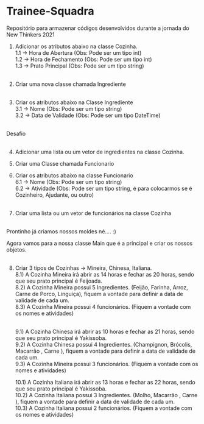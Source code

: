 # Trainee-Squadra
Repositório para armazenar códigos desenvolvidos durante a jornada do New Thinkers 2021


1) Adicionar os atributos abaixo na classe Cozinha. <br>
    1.1 -> Hora de Abertura (Obs: Pode ser um tipo int)<br>
    1.2 -> Hora de Fechamento (Obs: Pode ser um tipo int)<br>
    1.3 -> Prato Principal (Obs: Pode ser um tipo string)<br><br>


2) Criar uma nova classe chamada Ingrediente <br><br>


3) Criar os atributos abaixo na Classe Ingrediente <br>
    3.1 -> Nome (Obs: Pode ser um tipo string) <br>
    3.2 -> Data de Validade (Obs: Pode ser um tipo DateTime) <br><br>




Desafio <br><br>

4) Adicionar uma lista ou um vetor de ingredientes na classe Cozinha.<br>



5) Criar uma Classe chamada Funcionario <br>



6) Criar os atributos abaixo na classe Funcionario <br>
    6.1 -> Nome (Obs: Pode ser um tipo string) <br>
    6.2 -> Atividade (Obs: Pode ser um tipo string, é para colocarmos se é Cozinheiro, Ajudante, ou outro) <br><br>


7) Criar uma lista ou um vetor de funcionários na classe Cozinha <br><br>




Prontinho já criamos nossos moldes né.... :)  <br>

Agora vamos para a nossa classe Main que é a principal e criar os nossos objetos. <br><br>

8) Criar 3 tipos de Cozinhas -> Mineira, Chinesa, Italiana. <br>
    8.1) A Cozinha Mineira irá abrir as 14 horas e fechar as 20 horas, sendo que seu prato principal é Feijoada. <br>
    8.2) A Cozinha Mineira possui 5 Ingredientes. (Feijão, Farinha, Arroz, Carne de Porco, Linguiça), fiquem a vontade para definir a data de validade de cada um. <br>
    8.3) A Cozinha Mineira possui 4 funcionários. (Fiquem a vontade com os nomes e atividades) <br><br>



    9.1) A Cozinha Chinesa irá abrir as 10 horas e fechar as 21 horas, sendo que seu prato principal é Yakissoba. <br>
    9.2) A Cozinha Chinesa possui 4 Ingredientes. (Champignon, Brócolis, Macarrão , Carne ), fiquem a vontade para definir a data de validade de cada um. <br>
    9.3) A Cozinha Mineira possui 3 funcionários. (Fiquem a vontade com os nomes e atividades) <br>



    10.1) A Cozinha Italiana irá abrir as 13 horas e fechar as 22 horas, sendo que seu prato principal é Yakissoba. <br>
    10.2) A Cozinha Italiana possui 3 Ingredientes. (Molho, Macarrão , Carne ), fiquem a vontade para definir a data de validade de cada um. <br>
    10.3) A Cozinha Italiana possui 2 funcionários. (Fiquem a vontade com os nomes e atividades) <br>
